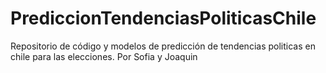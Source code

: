 # PrediccionTendenciasPoliticasChile
Repositorio de código y modelos de predicción de tendencias politicas en chile para las elecciones. Por Sofia y Joaquin
